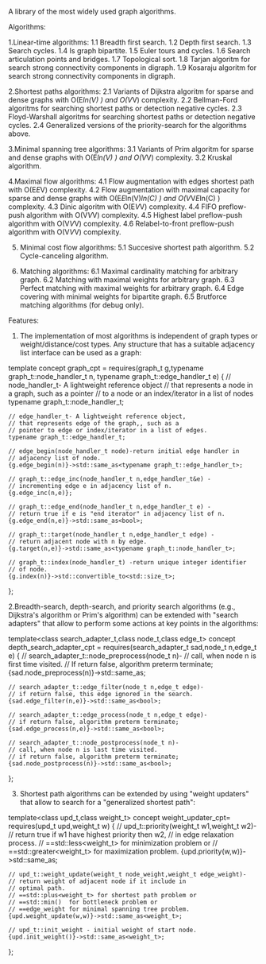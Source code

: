 A library of the most widely used graph algorithms.

Algorithms: 

1.Linear-time algorithms:
    1.1 Breadth first search.
    1.2 Depth first search.
    1.3 Search cycles.
    1.4 Is graph bipartite.
    1.5 Euler tours and cycles.
    1.6 Search articulation points and bridges.
    1.7 Topological sort.
    1.8 Tarjan algoritm for search strong connectivity components in digraph.
    1.9 Kosaraju algoritm for search strong connectivity components in digraph.	
	
2.Shortest paths algorithms:
    2.1 Variants of Dijkstra algoritm for sparse and dense graphs with O(E*ln(V) ) and O(V*V) complexity.
    2.2 Bellman-Ford algoritms for searching shortest paths or detection negative cycles.
    2.3 Floyd-Warshall algoritms for searching shortest paths or detection negative cycles.
    2.4 Generalized versions of the priority-search for the algorithms above. 

3.Minimal spanning tree algorithms:
    3.1 Variants of Prim algoritm for sparse and dense graphs with O(E*ln(V) ) and O(V*V) complexity.
    3.2 Kruskal algorithm.

4.Maximal flow algorithms:
   4.1 Flow augmentation with edges shortest path with O(E*E*V) complexity.
   4.2 Flow augmentation with maximal capacity for sparse and dense graphs with O(E*E*ln(V)*ln(C) ) and O(V*V*E*ln(C) ) complexity.
   4.3 Dinic algoritm  with O(E*V*V) complexity.
   4.4 FIFO preflow-push algorithm with O(V*V*V) complexity.
   4.5 Highest label preflow-push algorithm with O(V*V*V) complexity.
   4.6 Relabel-to-front preflow-push algorithm with O(V*V*V) complexity.

5. Minimal cost flow algorithms:
  5.1 Succesive shortest path algorithm.
  5.2 Cycle-canceling algorithm.	   

6. Matching algorithms:
  6.1 Maximal cardinality matching for arbitrary graph.
  6.2 Matching with maximal weights for arbitrary graph.
  6.3 Perfect matching with maximal weights for arbitrary graph.
  6.4 Edge covering with minimal weights for bipartite graph.
  6.5 Brutforce matching algorithms (for debug only).

Features:

1. The implementation of most algorithms is independent of graph types or weight/distance/cost types. Any structure that has a suitable adjacency list interface can be used as a graph:

template<class graph_t>
concept graph_cpt = requires(graph_t g,typename graph_t::node_handler_t n,
                                       typename graph_t::edge_handler_t e)
{
    // node_handler_t- A lightweight reference object 
    // that represents a node in a graph, such as a pointer 
    // to a node or an index/iterator in a list of nodes
    typename graph_t::node_handler_t;

    // edge_handler_t- A lightweight reference object,
    // that represents edge of the graph,, such as a
    // pointer to edge or index/iterator in a list of edges.
    typename graph_t::edge_handler_t;

    // edge_begin(node_handler_t node)-return initial edge handler in
    // adjacency list of node.
    {g.edge_begin(n)}->std::same_as<typename graph_t::edge_handler_t>;

    // graph_t::edge_inc(node_handler_t n,edge_handler_t&e) -
    // incrementing edge e in adjacency list of n.
    {g.edge_inc(n,e)};

    // graph_t::edge_end(node_handler_t n,edge_handler_t e) -
    // return true if e is "end iterator" in adjacency list of n.
    {g.edge_end(n,e)}->std::same_as<bool>;

    // graph_t::target(node_handler_t n,edge_handler_t edge) -
    // return adjacent node with n by edge.
    {g.target(n,e)}->std::same_as<typename graph_t::node_handler_t>;

    // graph_t::index(node_handler_t) -return unique integer identifier
    // of node.
    {g.index(n)}->std::convertible_to<std::size_t>;
};

2.Breadth-search, depth-search, and priority search algorithms (e.g., Dijkstra's algorithm or Prim's algorithm) can be extended with "search adapters" that allow to perform some actions at key points in the algorithms:

template<class search_adapter_t,class node_t,class edge_t>
concept depth_search_adapter_cpt = requires(search_adapter_t sad,node_t n,edge_t e)
{
    // search_adapter_t::node_preprocess(node_t n)-
    // call, when node n is first time visited.
    // If return false, algorithm preterm terminate;
    {sad.node_preprocess(n)}->std::same_as<bool>;

    // search_adapter_t::edge_filter(node_t n,edge_t edge)-
    // if return false, this edge ignored in the search.
    {sad.edge_filter(n,e)}->std::same_as<bool>;

    // search_adapter_t::edge_process(node_t n,edge_t edge)-
    // if return false, algorithm preterm terminate;
    {sad.edge_process(n,e)}->std::same_as<bool>;

    // search_adapter_t::node_postprocess(node_t n)-
    // call, when node n is last time visited.
    // if return false, algorithm preterm terminate;
    {sad.node_postprocess(n)}->std::same_as<bool>;
};

3. Shortest path algorithms can be extended by using "weight updaters" 
that allow to search for a "generalized shortest path":

template<class upd_t,class weight_t>
concept weight_updater_cpt= requires(upd_t upd,weight_t w)
{
    // upd_t::priority(weight_t w1,weight_t w2)-
    // return true if w1 have highest priority then w2,
    // in edge relaxation process.
    // ==std::less<weight_t> for minimization problem or
    // ==std::greater<weight_t> for maximization problem.
    {upd.priority(w,w)}->std::same_as<bool>;

    // upd_t::weight_update(weight_t node_weight,weight_t edge_weight)-
    // return weight of adjacent node if it include in
    // optimal path.
    // ==std::plus<weight_t> for shortest path problem or
    // ==std::min()  for bottleneck problem or
    // ==edge_weight for minimal spanning tree problem.
    {upd.weight_update(w,w)}->std::same_as<weight_t>;

    // upd_t::init_weight - initial weight of start node.
    {upd.init_weight()}->std::same_as<weight_t>;
};
